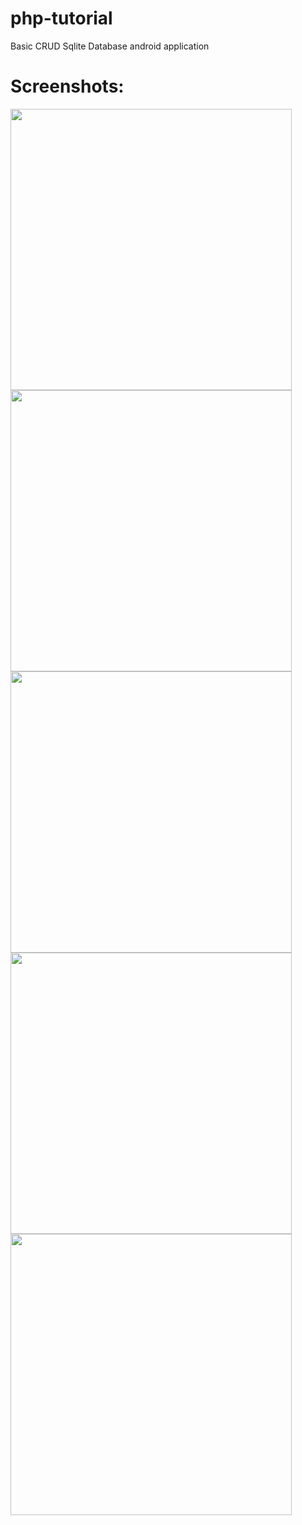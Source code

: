 # php-tutorial
Basic CRUD Sqlite Database android application

# Screenshots:
<img src="https://user-images.githubusercontent.com/7823281/73766072-824feb00-479b-11ea-9104-68c24683c0f8.png"  height="450" />   <img src="https://user-images.githubusercontent.com/7823281/73766067-80862780-479b-11ea-97c0-fb304a56a1b4.png"  height="450" />   <img src="https://user-images.githubusercontent.com/7823281/73766069-811ebe00-479b-11ea-8a9b-b4c620c03469.png"  height="450" />   
<img src="https://user-images.githubusercontent.com/7823281/73766070-811ebe00-479b-11ea-9e4b-2b08ee50b046.png"  height="450" />   <img src="https://user-images.githubusercontent.com/7823281/73766071-81b75480-479b-11ea-88f1-cb106c7b1396.png"  height="450" />   
